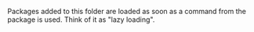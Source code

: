 Packages added to this folder are loaded as soon as a command from the package is used.
Think of it as "lazy loading".
